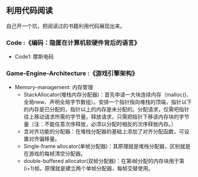 ## 利用代码阅读

自己开一个坑，把阅读过的书籍利用代码展现出来。

### Code :《编码：隐匿在计算机软硬件背后的语言》
* Code1: 摩斯电码

### Game-Engine-Architecture :《游戏引擎架构》
- Memory-management: 内存管理
    - StackAllocator(堆栈内存分配器)：首先申请一大块连续内存（malloc()、全局new、声明全局字节数组）。安排一个指针指向堆栈的顶端，指针以下的内存是已分配的，指针以上的内存是未分配的。分配请求，仅需吧指针往上移动请求所需的字节量。释放请求，只需把指针下移该内存块的字节量（注：不能任意次序释放，必须以分配时相反的次序释放内存。）
    - 含对齐功能的分配器：在堆栈分配器的基础上添加了对齐分配函数，可设置对齐偏移量。
    - Single-frame allocator(单帧分配器)：其原理就是堆栈分配器，区别就是在游戏的每帧清空分配器。
    - double-buffered allocator(双帧分配器)：在第i帧分配的内存块用于第(i+1)帧。原理就是建立两个单帧分配器，每帧交替使用。